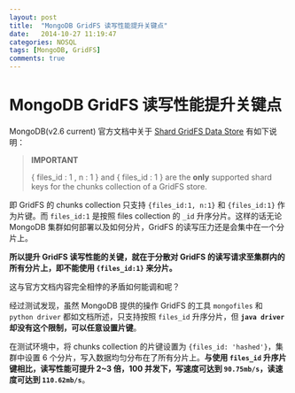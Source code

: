 ```yaml
---
layout: post
title:  "MongoDB GridFS 读写性能提升关键点"
date:   2014-10-27 11:19:47
categories: NOSQL
tags: [MongoDB, GridFS]
comments: true
---
```

MongoDB GridFS 读写性能提升关键点
==============================

MongoDB(v2.6 current) 官方文档中关于 [Shard GridFS Data Store](http://docs.mongodb.org/manual/tutorial/shard-gridfs-data/) 有如下说明：

> **IMPORTANT**
>
> { files\_id : 1 , n : 1 } and {  files\_id : 1 } are the **only** supported shard keys for the chunks collection of a GridFS store.

即 GridFS 的 chunks collection 只支持 `{files_id:1, n:1}` 和 `{files_id:1}` 作为片键。而 `files_id:1` 是按照 files collection 的 `_id` 升序分片。这样的话无论 MongoDB 集群如何部署以及如何分片，GridFS 的读写压力还是会集中在一个分片上。

**所以提升 GridFS 读写性能的关键，就在于分散对 GridFS 的读写请求至集群内的所有分片上，即不能使用 `{files_id:1}` 来分片。**

这与官方文档内容完全相悖的矛盾如何能调和呢？

经过测试发现，虽然 MongoDB 提供的操作 GridFS 的工具 `mongofiles` 和 `python driver` 都如文档所述，只支持按照 `files_id` 升序分片，但 **`java driver` 却没有这个限制，可以任意设置片键**。

在测试环境中，将 chunks collection 的片键设置为 `{files_id: 'hashed'}`，集群中设置 6 个分片，写入数据均匀分布在了所有分片上。**与使用 `files_id` 升序片键相比，读写性能可提升 2~3 倍，100 并发下，写速度可达到 `90.75mb/s`，读速度可达到 `110.62mb/s`**。